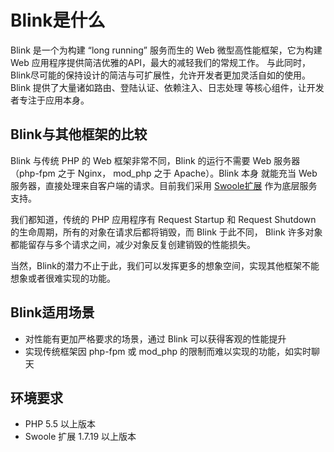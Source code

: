 Blink是什么
==========

Blink 是一个为构建 “long running” 服务而生的 Web 微型高性能框架，它为构建 Web 应用程序提供简洁优雅的API，最大的减轻我们的常规工作。
与此同时，Blink尽可能的保持设计的简洁与可扩展性，允许开发者更加灵活自如的使用。Blink 提供了大量诸如路由、登陆认证、依赖注入、日志处理
等核心组件，让开发者专注于应用本身。


Blink与其他框架的比较
-------------------

Blink 与传统 PHP 的 Web 框架非常不同，Blink 的运行不需要 Web 服务器（php-fpm 之于 Nginx， mod_php 之于 Apache）。Blink 本身
就能充当 Web 服务器，直接处理来自客户端的请求。目前我们采用 [Swoole扩展](https://github.com/swoole/swoole-src) 作为底层服务支持。

我们都知道，传统的 PHP 应用程序有 Request Startup 和 Request Shutdown 的生命周期，所有的对象在请求后都将销毁，而 Blink 于此不同，
Blink 许多对象都能留存与多个请求之间，减少对象反复创建销毁的性能损失。

当然，Blink的潜力不止于此，我们可以发挥更多的想象空间，实现其他框架不能想象或者很难实现的功能。


Blink适用场景
------------

* 对性能有更加严格要求的场景，通过 Blink 可以获得客观的性能提升
* 实现传统框架因 php-fpm 或 mod_php 的限制而难以实现的功能，如实时聊天


环境要求
-------

* PHP 5.5 以上版本
* Swoole 扩展 1.7.19 以上版本

